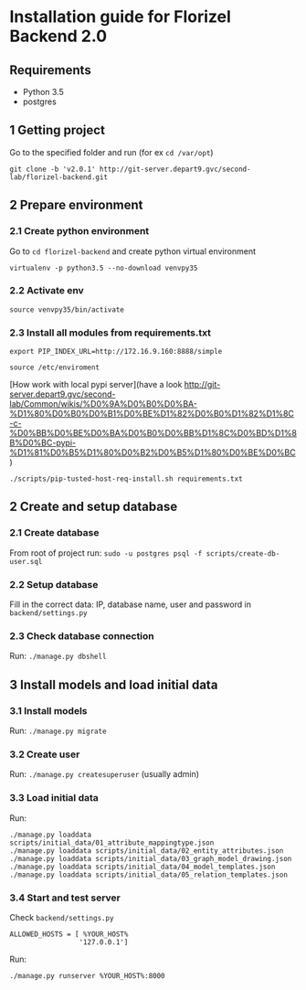 # Installation guide for Florizel Backend 2.0

## Requirements
- Python 3.5
- postgres


## 1 Getting project
Go to the specified folder and run (for ex `cd /var/opt`)

`git clone -b 'v2.0.1' http://git-server.depart9.gvc/second-lab/florizel-backend.git`

## 2 Prepare environment

### 2.1 Create python environment
Go to `cd florizel-backend` and create python virtual environment 

`virtualenv -p python3.5 --no-download venvpy35`

### 2.2 Activate env
`source venvpy35/bin/activate`

### 2.3 Install all modules from requirements.txt 
`export PIP_INDEX_URL=http://172.16.9.160:8888/simple`

`source /etc/enviroment`

[How work with local pypi server](have a look http://git-server.depart9.gvc/second-lab/Common/wikis/%D0%9A%D0%B0%D0%BA-%D1%80%D0%B0%D0%B1%D0%BE%D1%82%D0%B0%D1%82%D1%8C-c-%D0%BB%D0%BE%D0%BA%D0%B0%D0%BB%D1%8C%D0%BD%D1%8B%D0%BC-pypi-%D1%81%D0%B5%D1%80%D0%B2%D0%B5%D1%80%D0%BE%D0%BC) 

`./scripts/pip-tusted-host-req-install.sh requirements.txt`


## 2 Create and setup database
### 2.1 Create database
From root of project run:
`sudo -u postgres psql -f scripts/create-db-user.sql`


### 2.2 Setup database
Fill in the correct data: IP, database name, user and password in `backend/settings.py`


### 2.3 Check database connection
Run: 
`./manage.py dbshell`


## 3 Install models and load initial data
### 3.1 Install models
Run:
`./manage.py migrate`


### 3.2 Create user 
Run:
`./manage.py createsuperuser` (usually admin)


### 3.3 Load initial data
Run:
```commandline
./manage.py loaddata scripts/initial_data/01_attribute_mappingtype.json 
./manage.py loaddata scripts/initial_data/02_entity_attributes.json 
./manage.py loaddata scripts/initial_data/03_graph_model_drawing.json 
./manage.py loaddata scripts/initial_data/04_model_templates.json 
./manage.py loaddata scripts/initial_data/05_relation_templates.json
```

### 3.4 Start and test server
Check `backend/settings.py`

```commandline
ALLOWED_HOSTS = [ %YOUR_HOST%
                 '127.0.0.1']
```
Run:

`./manage.py runserver %YOUR_HOST%:8000` 

